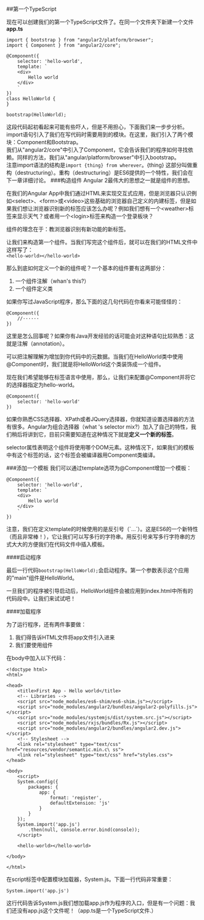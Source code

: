 ##第一个TypeScript
现在可以创建我们的第一个TypeScript文件了。在同一个文件夹下新建一个文件**app.ts**
	import { bootstrap } from "angular2/platform/browser"; 	import { Component } from "angular2/core";		@Component({  		selector: 'hello-world',  		template: `  		<div>    		Hello world  		</div>		`	})	class HelloWorld { 	}
	bootstrap(HelloWorld);

这段代码起初看起来可能有些吓人，但是不用担心，下面我们来一步步分析。<br/>
import语句引入了我们在写代码时需要用到的模块。在这里，我们引入了两个模块：Component和Bootstrap。<br/>
我们从"angular2/core"中引入了Component，它会告诉我们的程序如何寻找依赖。同样的方法，我们从"angular/platform/browser"中引入bootstrap。<br/>
注意import语法的结构是`import {thing} from wherever`。{thing} 这部分叫做重构（destructuring）。重构（destructuring）是ES6提供的一个特性，我们会在下一章详细讨论。
###构造组件
Angular 2最伟大的思想之一就是组件的思想。

在我们的Angular App中我们通过HTML来实现交互式应用，但是浏览器只认识例如\<select>、\<form>或\<video>这些基础的浏览器自己定义的内建标签，但是如果我们想让浏览器识别新的标签应该怎么办呢？例如我们想有一个\<weather>标签来显示天气？或者用一个\<login>标签来构造一个登录板块？

组件的理念在于：教浏览器识别有新功能的新标签。

让我们来构造第一个组件。当我们写完这个组件后，就可以在我们的HTML文件中这样写了：<br/>
`<hello-world></hello-world>`

那么到底如何定义一个新的组件呢？一个基本的组件要有这两部分：

1. 一个组件注解（whan's this?）
2. 一个组件定义类

如果你写过JavaScript程序，那么下面的这几句代码在你看来可能怪怪的：

    @Component({
        //······
    })

这里是怎么回事呢？如果你有Java开发经验的话可能会对这种语句比较熟悉：这就是注解（annotation）。

可以把注解理解为增加到你代码中的元数据。当我们在HelloWorld类中使用@Component时，我们就是将HelloWorld这个类装饰成一个组件。

现在我们希望能够在标签语言中使用<hello-world>，那么，让我们来配置@Component并将它的选择器指定为hello-world。

    @Component({
        selector: 'hello-world'
    })
   
如果你熟悉CSS选择器、XPath或者JQuery选择器，你就知道设置选择器的方法有很多。Angular为组合选择器（what 's selector mix?）加入了自己的特性，我们稍后将讲到它，目前只需要知道在这种情况下就是**定义一个新的标签**。

selector属性表明这个组件将使用哪个DOM元素。这种情况下，如果我们的模板中有<hello-world></hello-world>这个标签的话，这个标签会被编译器用Component类编译。

###添加一个模板
我们可以通过template选项为@Component增加一个模板：

    @Component({
        selector: 'hello-world',
        template: `
        <div>
            Hello world
        </div>
        `
    })
    
注意，我们在定义template的时候使用的是反引号（\`...\`）。这是ES6的一个新特性（而且非常棒！），它让我们可以写多行的字符串。用反引号来写多行字符串的方式大大的方便我们在代码文件中插入模板。

####启动程序

最后一行代码`bootstrap(HelloWorld);`会启动程序。第一个参数表示这个应用的"main"组件是HelloWorld。

一旦我们的程序被引导启动后，HelloWorld组件会被应用到index.html中所有的<hello-world></hello-world>代码段中。让我们来试试吧！

####加载程序

为了运行程序，还有两件事要做：

1. 我们得告诉HTML文件将app文件引入进来
2. 我们要使用<hello-world>组件

在body中加入以下代码：

    <!doctype html>
    <html>

    <head>
        <title>First App - Hello world</title>
        <!-- Libraries -->
        <script src="node_modules/es6-shim/es6-shim.js"></script>
        <script src="node_modules/angular2/bundles/angular2-polyfills.js"></script>
        <script src="node_modules/systemjs/dist/system.src.js"></script>
        <script src="node_modules/rxjs/bundles/Rx.js"></script>
        <script src="node_modules/angular2/bundles/angular2.dev.js"></script>
        <!-- Stylesheet -->
        <link rel="stylesheet" type="text/css" href="resources/vendor/semantic.min.c\ ss">
        <link rel="stylesheet" type="text/css" href="styles.css"> 
    </head>

    <body>
        <script>
        System.config({
            packages: {
                app: {
                    format: 'register',
                    defaultExtension: 'js'
                }
            }
        });
        System.import('app.js')
            .then(null, console.error.bind(console));
        </script>
        
        <hello-world></hello-world>
        
    </body>

    </html>

在script标签中配置模块加载器，System.js。下面一行代码非常重要：

`System.import('app.js')`

这行代码告诉System.js我们想加载app.js作为程序的入口，但是有一个问题：我们还没有app.js这个文件呢！（app.ts是一个TypeScript文件.）

